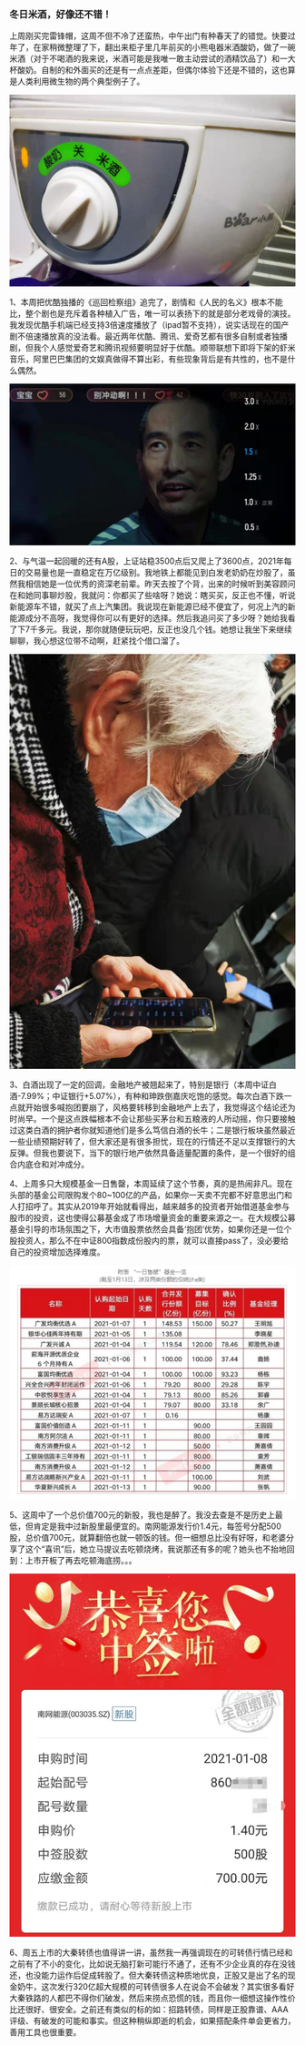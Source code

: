 ### 冬日米酒，好像还不错！

上周刚买完雷锋帽，这周不但不冷了还蛮热，中午出门有种春天了的错觉。快要过年了，在家稍微整理了下，翻出来柜子里几年前买的小熊电器米酒酸奶，做了一碗米酒（对于不喝酒的我来说，米酒可能是我唯一敢主动尝试的酒精饮品了）和一大杯酸奶。自制的和外面买的还是有一点点差距，但偶尔体验下还是不错的，这也算是人类利用微生物的两个典型例子了。

![酸奶机](../img/week20210116-1.jpg) 

1、本周把优酷独播的《巡回检察组》追完了，剧情和《人民的名义》根本不能比，整个剧也是充斥着各种植入广告，唯一可以表扬下的就是部分老戏骨的演技。我发现优酷手机端已经支持3倍速度播放了（ipad暂不支持），说实话现在的国产剧不倍速播放真的没法看。最近两年优酷、腾讯、爱奇艺都有很多自制或者独播剧，但我个人感觉爱奇艺和腾讯视频要明显好于优酷。顺带联想下即将下架的虾米音乐，阿里巴巴集团的文娱真做得不算出彩，有些现象背后是有共性的，也不是什么偶然。

![优酷3](../img/week20210116-2.jpg) 

2、与气温一起回暖的还有A股，上证站稳3500点后又爬上了3600点，2021年每日的交易量也是一直稳定在万亿级别。我地铁上都能见到白发老奶奶在炒股了，虽然我相信她是一位优秀的资深老前辈。昨天去按了个背，出来的时候听到美容顾问在和她同事聊炒股，我就问：你都买了些啥呀？她说：瞎买买，反正也不懂，听说新能源车不错，就买了点上汽集团。我说现在新能源已经不便宜了，何况上汽的新能源成分不高呀，我觉得你可以有更好的选择。然后我追问买了多少呀？她给我看了下7千多元。我说，那你就随便玩玩吧，反正也没几个钱。她想让我坐下来继续聊聊，我心想这位带不动啊，赶紧找个借口溜了。

![老奶奶](../img/week20210116-3.jpg) 

3、白酒出现了一定的回调，金融地产被翘起来了，特别是银行（本周中证白酒-7.99%；中证银行+5.07%），有种和珅跌倒嘉庆吃饱的感觉。每次白酒下跌一点就开始很多喊抱团要崩了，风格要转移到金融地产上去了，我觉得这个结论还为时尚早。一个是这点跌幅根本不会让那些买茅台和五粮液的人所动摇，你只要接触过这类白酒的拥护者你就知道他们是多么笃信白酒的长牛；二是银行板块虽然最近一些业绩预期好转了，但大家还是有很多担忧，现在的行情还不足以支撑银行的大反弹。但我也要说下，当下的银行地产依然具备适量配置的条件，是一个很好的组合内底仓和对冲成分。

4、上周多只大规模基金一日售罄，本周延续了这个节奏，真的是热闹非凡。现在头部的基金公司限购发个80~100亿的产品，如果你一天卖不完都不好意思出门和人打招呼了。其实从2019年开始就看得出，越来越多的投资者开始借道基金参与股市的投资，这也使得公募基金成了市场增量资金的重要来源之一。在大规模公募基金引导的市场氛围之下，大市值股票依然会具备‘抱团’优势，如果你还是一位个股投资人，那么不在中证800指数成份股内的票，就可以直接pass了，没必要给自己的投资增加选择难度。

![售罄](../img/week20210116-4.png) 

5、这周中了一个总价值700元的新股，我也是醉了。我没去查是不是历史上最低，但肯定是我中过新股里最便宜的。南网能源发行价1.4元，每签号分配500股，总价值700元，就算翻倍也就一顿饭的钱。但一细想总比没有好呀，和老婆分享了这个“喜讯”后，她立马提议去吃顿烧烤，我说那还有多的呢？她头也不抬地回到：上市开板了再去吃顿海底捞。。。

![新股](../img/week20210116-5.jpg) 

6、周五上市的大秦转债也值得讲一讲，虽然我一再强调现在的可转债行情已经和之前有了不小的变化，比如说无脑打新可能行不通了，还有不少企业真的存在没钱还，也没能力运作后促成转股了。但大秦转债这种质地优良，正股又是出了名的现金奶牛，这次发行320亿超大规模的可转债很多人在说会不会破发？其实很多看好大秦铁路的人都巴不得你们破发，然后来捞点恐慌的钱，而且你一细想这操作性价比还很好、很安全。之前还有类似的标的如：招路转债，同样是正股靠谱、AAA评级、有破发的可能和事实。但这种稍纵即逝的机会，如果搭配条件单会更省力，善用工具也很重要。
